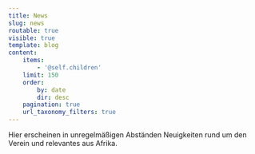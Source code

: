 ```yaml
---
title: News
slug: news
routable: true
visible: true
template: blog
content:
    items:
        - '@self.children'
    limit: 150
    order:
        by: date
        dir: desc
    pagination: true
    url_taxonomy_filters: true
---
```


Hier erscheinen in unregelmäßigen Abständen Neuigkeiten rund um den Verein und relevantes aus Afrika.